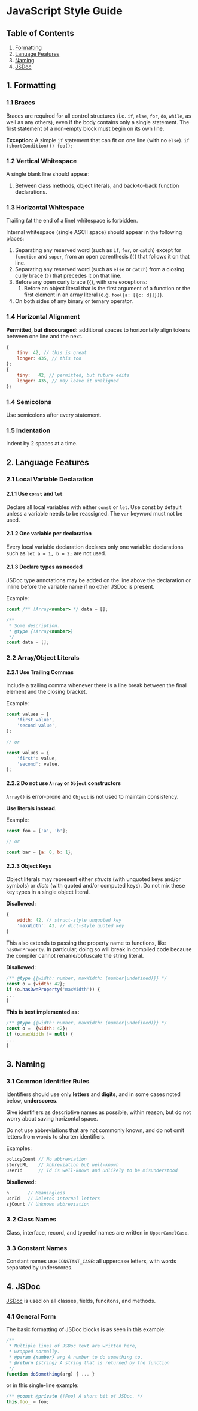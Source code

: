 # JavaScript Style Guide

## Table of Contents
1. [Formatting](#1-formatting)
2. [Lanuage Features](#2-language-features)
3. [Naming](#3-naming)
4. [JSDoc](#4-jsdoc)

## 1. Formatting

### 1.1 Braces
Braces are required for all control structures (i.e. `if`, `else`, `for`, `do`, `while`, as well as any others), even if the body contains only a single statement. The first statement of a non-empty block must begin on its own line.

**Exception:** A simple `if` statement that can fit on one line (with no `else`).
`if  (shortCondition()) foo();`

### 1.2 Vertical Whitespace
A single blank line should appear:
1. Between class methods, object literals, and back-to-back function declarations.

### 1.3 Horizontal Whitespace
Trailing (at the end of a line) whitespace is forbidden.

Internal whitespace (single ASCII space) should appear in the following places:
1.  Separating any reserved word (such as  `if`,  `for`, or  `catch`) except for  `function`  and  `super`, from an open parenthesis (`(`) that follows it on that line.
2.  Separating any reserved word (such as  `else`  or  `catch`) from a closing curly brace (`}`) that precedes it on that line.
3.  Before any open curly brace (`{`), with one exceptions:
    1.  Before an object literal that is the first argument of a function or the first element in an array literal (e.g.  `foo({a: [{c: d}]})`).
4.  On both sides of any binary or ternary operator.

### 1.4 Horizontal Alignment
**Permitted, but discouraged:** additional spaces to horizontally align tokens between one line and the next.
```js
{
	tiny: 42, // this is great
	longer: 435, // this too 
};
{
	tiny:   42, // permitted, but future edits
	longer: 435, // may leave it unaligned
};
```

### 1.4 Semicolons
Use semicolons after every statement.

### 1.5 Indentation
Indent by 2 spaces at a time.

## 2. Language Features

### 2.1 Local Variable Declaration
#### 2.1.1 Use `const` and `let`
Declare all local variables with either `const` or `let`. Use const by default unless a variable needs to be reassigned. The `var` keyword must not be used.

#### 2.1.2 One variable per declaration
Every local variable declaration declares only one variable: declarations such as  `let a = 1, b = 2;`  are not used.

#### 2.1.3 Declare types as needed
JSDoc type annotations may be added on the line above the declaration or inline before the variable name if no other JSDoc is present.

Example:
```js
const /** !Array<number> */ data = [];

/**
 * Some description.
 * @type {!Array<number>}
 */
const data = [];
```

### 2.2 Array/Object Literals

#### 2.2.1 Use Trailing Commas
Include a trailing comma whenever there is a line break between the final element and the closing bracket.

Example:
```js
const values = [
	'first value',
	'second value',
];

// or

const values = {
	'first': value,
	'second': value,
};
```

#### 2.2.2 Do not use `Array` or `Object` constructors
`Array()` is error-prone and `Object` is not used to maintain consistency.

**Use literals instead.**

Example:
```js
const foo = ['a', 'b'];

// or

const bar = {a: 0, b: 1};
```

#### 2.2.3 Object Keys
Object literals may represent either  _structs_  (with unquoted keys and/or symbols) or  _dicts_  (with quoted and/or computed keys). Do not mix these key types in a single object literal.

**Disallowed:**
```js
{
	width: 42, // struct-style unquoted key
	'maxWidth': 43, // dict-style quoted key
}
```

This also extends to passing the property name to functions, like  `hasOwnProperty`. In particular, doing so will break in compiled code because the compiler cannot rename/obfuscate the string literal.

**Disallowed:**
```js
/** @type {{width: number, maxWidth: (number|undefined)}} */
const o = {width: 42};
if (o.hasOwnProperty('maxWidth')) {
...
}
```

**This is best implemented as:**
```js
/** @type {{width: number, maxWidth: (number|undefined)}} */
const o =  {width: 42};
if (o.maxWidth != null) {
...
}


```

## 3. Naming
### 3.1 Common Identifier Rules
Identifiers should use only **letters** and **digits**, and in some cases noted below, **underscores**.

Give identifiers as descriptive names as possible, within reason, but do not worry about saving horizontal space.

Do not use abbreviations that are not commonly known, and do not omit letters from words to shorten identifiers.

Examples:
```js
policyCount	// No abbreviation
storyURL 	// Abbreviation but well-known
userId		// Id is well-known and unlikely to be misunderstood
```

**Disallowed:**
```js
n		// Meaningless
usrId	// Deletes internal letters
sjCount	// Unknown abbreviation
```

### 3.2 Class Names
Class, interface, record, and typedef names are written in `UpperCamelCase`.

### 3.3 Constant Names
Constant names use `CONSTANT_CASE`: all uppercase letters, with words separated by underscores.

## 4. JSDoc
[JSDoc](https://jsdoc.app/) is used on all classes, fields, funcitons, and methods.

### 4.1 General Form
The basic formatting of JSDoc blocks is as seen in this example:

```js
/**
 * Multiple lines of JSDoc text are written here,
 * wrapped normally.
 * @param {number} arg A number to do something to.
 * @return {string} A string that is returned by the function
 */
function doSomething(arg) { ... }
```

or in this single-line example:

```js
/** @const @private {!Foo} A short bit of JSDoc. */
this.foo_ = foo;
```
